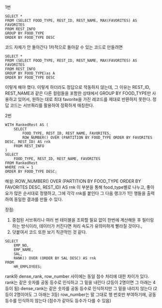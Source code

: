 1번
```
SELECT *
FROM (SELECT FOOD_TYPE, REST_ID, REST_NAME, MAX(FAVORITES) AS FAVORITES
FROM REST_INFO
GROUP BY FOOD_TYPE
ORDER BY FOOD_TYPE DESC
```
코드 자체가 안 돌아간다
1차적으로 돌아갈 수 있는 코드로 만들려면
```
SELECT *
FROM (SELECT FOOD_TYPE, REST_ID, REST_NAME, MAX(FAVORITES) AS FAVORITES
FROM REST_INFO
GROUP BY FOOD_TYPE)as A
ORDER BY FOOD_TYPE DESC
```
이렇게 해야 했다.
이렇게 하더라도 정답으로 작동하지 않는데, 그 이유는 
REST_ID, REST_NAME과 같은 다른 컬럼들을 포함한 상태에서 GROUP BY FOOD_TYPE만 사용하고 있어서,
원하는 대로 최대 favorite을 가진 레코드를 제대로 반환하지 못한다.
정답 코드는 서브쿼리를 활용하여 정확하게 매칭한다.

2번
```
WITH RankedRest AS (
    SELECT 
        FOOD_TYPE, REST_ID, REST_NAME, FAVORITES,
        ROW_NUMBER() OVER (PARTITION BY FOOD_TYPE ORDER BY FAVORITES DESC, REST_ID) AS rnk
    FROM REST_INFO
)
SELECT 
    FOOD_TYPE, REST_ID, REST_NAME, FAVORITES
FROM RankedRest
WHERE rnk = 1
ORDER BY FOOD_TYPE DESC;
```

해설: 
ROW_NUMBER() OVER (PARTITION BY FOOD_TYPE ORDER BY FAVORITES DESC, REST_ID) AS rnk
이 부분을 통해 food_type별로 나누고, 좋아요가 많은 순서대로 정렬하고, 그에 각각 rnk를 붙인다
그 다음 랭크가 1인 행들을 출력하여 동일한 결과를 만들 수 있다.

장점:
1. 중첩된 서브쿼리나 여러 번 테이블을 조회할 필요 없이 한번에 계산해둔 후 필터링하는 방식이라, 데이터가 커진다면 처리 속도가 유의미하게 빨라질 것이다.,
2. 덧붙여서 코드 또한 보기 직관적인 것 같다.

```
SELECT 
    EMP_NO, 
    EMP_NAME, 
    SAL,
    RANK() OVER (ORDER BY SAL DESC) AS rnk
FROM 
    HR_EMPLOYEES;
```

rank와 dense_rank, row_number 사이에는 동일 점수 처리에 대한 차이가 있다.
rank는 같은 숫자를 공동 등수로 인식하고 그 밑을 내린다 (2등이 2명이면 그 아래는 4등이 됨)
dense_rank는 같은 숫자를 공동 등수로 인식하지만 그 밑을 내리지 않는다 (2등이 2명이어도 그 아래는 3등)
row_number는 말 그대로 행 번호만 부여하기에, 공동 등수를 인식하지 않는다 (점수가 같아도 등수가 다를 수 있음)


